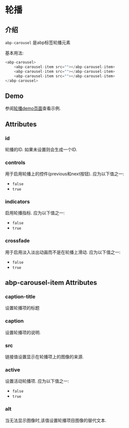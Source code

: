 # 轮播

## 介绍

`abp-carousel` 是abp标签轮播元素

基本用法:

````csharp
<abp-carousel>
    <abp-carousel-item src=""></abp-carousel-item>
    <abp-carousel-item src=""></abp-carousel-item>
    <abp-carousel-item src=""></abp-carousel-item>
</abp-carousel>
````

## Demo

参阅[轮播demo页面](https://bootstrap-taghelpers.abp.io/Components/Carousel)查看示例.

## Attributes

### id

轮播的ID. 如果未设置则会生成一个ID.

### controls

用于启用轮播上的控件(previous和next按钮). 应为以下值之一:

* `false`
* `true`

### indicators

启用轮播指标. 应为以下值之一:

* `false`
* `true`

### crossfade

用于启用淡入淡出动画而不是在轮播上滑动. 应为以下值之一:

* `false`
* `true`

## abp-carousel-item Attributes

### caption-title

设置轮播项的标题

### caption

设置轮播项的说明.

### src

链接值设置显示在轮播项上的图像的来源.

### active

设置活动轮播项. 应为以下值之一:

* `false`
* `true`

### alt

当无法显示图像时,该值设置轮播项目图像的替代文本.